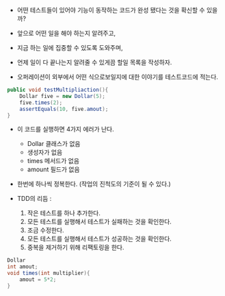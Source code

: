 - 어떤 테스트들이 있어야 기능이 동작하는 코드가 완성 됐다는 것을 확신할 수 있을까?

- 앞으로 어떤 일을 해야 하는지 알려주고,
- 지금 하는 일에 집중할 수 있도록 도와주며,
- 언제 일이 다 끝나는지 알려줄 수 있게끔 할일 목록을 작성하자.

- 오퍼레이션이 외부에서 어떤 식으로보일지에 대한 이야기를 테스트코드에 적는다.

```java
public void testMultipliaction(){
    Dollar five = new Dollar(5);
    five.times(2);
    assertEquals(10, five.amout);
}
```

- 이 코드를 실행하면 4가지 에러가 난다.

  - Dollar 클래스가 없음
  - 생성자가 없음
  - times 메서드가 없음
  - amount 필드가 없음

- 한번에 하나씩 정복한다. (작업의 진척도의 기준이 될 수 있다.)

- TDD의 리듬 :
  1. 작은 테스트를 하나 추가한다.
  2. 모든 테스트를 실행해서 테스트가 실패하는 것을 확인한다.
  3. 조금 수정한다.
  4. 모든 테스트를 실행해서 테스트가 성공하는 것을 확인한다.
  5. 중복을 제거하기 위해 리팩토링을 한다.

```java
Dollar
int amout;
void times(int multiplier){
    amout = 5*2;
}
```

